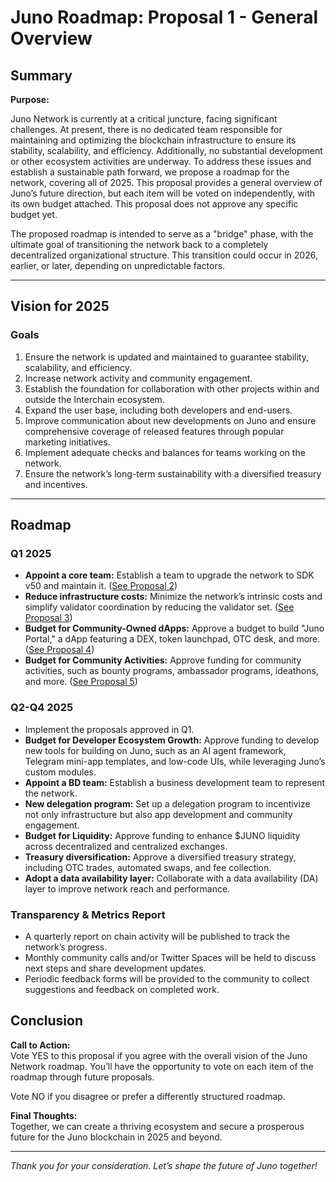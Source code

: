 # Juno Roadmap: Proposal 1 - General Overview

## Summary

**Purpose:**

Juno Network is currently at a critical juncture, facing significant challenges. At present, there is no dedicated team responsible for maintaining and optimizing the blockchain infrastructure to ensure its stability, scalability, and efficiency. Additionally, no substantial development or other ecosystem activities are underway. To address these issues and establish a sustainable path forward, we propose a roadmap for the network, covering all of 2025. This proposal provides a general overview of Juno’s future direction, but each item will be voted on independently, with its own budget attached. This proposal does not approve any specific budget yet.

The proposed roadmap is intended to serve as a "bridge" phase, with the ultimate goal of transitioning the network back to a completely decentralized organizational structure. This transition could occur in 2026, earlier, or later, depending on unpredictable factors.

---

## Vision for 2025

### Goals

1. Ensure the network is updated and maintained to guarantee stability, scalability, and efficiency.
2. Increase network activity and community engagement.
3. Establish the foundation for collaboration with other projects within and outside the Interchain ecosystem.
4. Expand the user base, including both developers and end-users.
5. Improve communication about new developments on Juno and ensure comprehensive coverage of released features through popular marketing initiatives.
6. Implement adequate checks and balances for teams working on the network.
7. Ensure the network’s long-term sustainability with a diversified treasury and incentives.

---

## Roadmap

### Q1 2025

- **Appoint a core team:** Establish a team to upgrade the network to SDK v50 and maintain it. ([See Proposal 2](./2-core-team.md))
- **Reduce infrastructure costs:** Minimize the network’s intrinsic costs and simplify validator coordination by reducing the validator set. ([See Proposal 3](./3-improve-infra.md))
- **Budget for Community-Owned dApps:** Approve a budget to build "Juno Portal," a dApp featuring a DEX, token launchpad, OTC desk, and more. ([See Proposal 4](./4-community-dapps.md))
- **Budget for Community Activities:** Approve funding for community activities, such as bounty programs, ambassador programs, ideathons, and more. ([See Proposal 5](./5-community-activities.md))

### Q2-Q4 2025

- Implement the proposals approved in Q1.
- **Budget for Developer Ecosystem Growth:** Approve funding to develop new tools for building on Juno, such as an AI agent framework, Telegram mini-app templates, and low-code UIs, while leveraging Juno’s custom modules.
- **Appoint a BD team:** Establish a business development team to represent the network.
- **New delegation program:** Set up a delegation program to incentivize not only infrastructure but also app development and community engagement.
- **Budget for Liquidity:** Approve funding to enhance $JUNO liquidity across decentralized and centralized exchanges.
- **Treasury diversification:** Approve a diversified treasury strategy, including OTC trades, automated swaps, and fee collection.
- **Adopt a data availability layer:** Collaborate with a data availability (DA) layer to improve network reach and performance.

### Transparency & Metrics Report

- A quarterly report on chain activity will be published to track the network’s progress.
- Monthly community calls and/or Twitter Spaces will be held to discuss next steps and share development updates.
- Periodic feedback forms will be provided to the community to collect suggestions and feedback on completed work.

## Conclusion

**Call to Action:**  
Vote YES to this proposal if you agree with the overall vision of the Juno Network roadmap. You’ll have the opportunity to vote on each item of the roadmap through future proposals.

Vote NO if you disagree or prefer a differently structured roadmap.

**Final Thoughts:**  
Together, we can create a thriving ecosystem and secure a prosperous future for the Juno blockchain in 2025 and beyond.

---

_Thank you for your consideration. Let’s shape the future of Juno together!_
